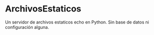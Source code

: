 # ArchivosEstaticos
Un servidor de archivos estaticos echo en Python. Sin base de datos ni configuración alguna.

